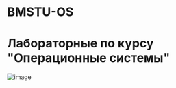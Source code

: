 # BMSTU-OS

# Лабораторные по курсу "Операционные системы"
![image](https://user-images.githubusercontent.com/58914896/136697943-8c43b186-5cbf-4576-9510-af1c04c20ebb.png)
